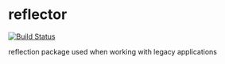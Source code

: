 reflector
=========

[![Build Status](https://travis-ci.org/meganlkm/reflector.svg?branch=master)](https://travis-ci.org/meganlkm/reflector)

reflection package used when working with legacy applications
